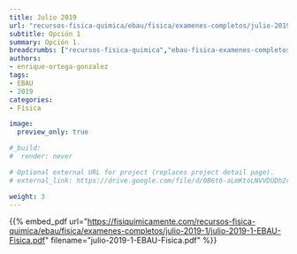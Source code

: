 ```yaml
---
title: Julio 2019
url: "recursos-fisica-quimica/ebau/fisica/examenes-completos/julio-2019-1"
subtitle: Opción 1
summary: Opción 1.
breadcrumbs: ["recursos-fisica-quimica","ebau-fisica-examenes-completos"]
authors:
- enrique-ortega-gonzalez
tags:
- EBAU
- 2019
categories:
- Física

image:
  preview_only: true

#_build:
#  render: never

# Optional external URL for project (replaces project detail page).
# external_link: https://drive.google.com/file/d/0B6t6-aLmKtoLNVVDUDh2c21IWEk/view

weight: 3
---
```


{{% embed_pdf url="https://fisiquimicamente.com/recursos-fisica-quimica/ebau/fisica/examenes-completos/julio-2019-1/julio-2019-1-EBAU-Fisica.pdf" filename="julio-2019-1-EBAU-Fisica.pdf" %}}